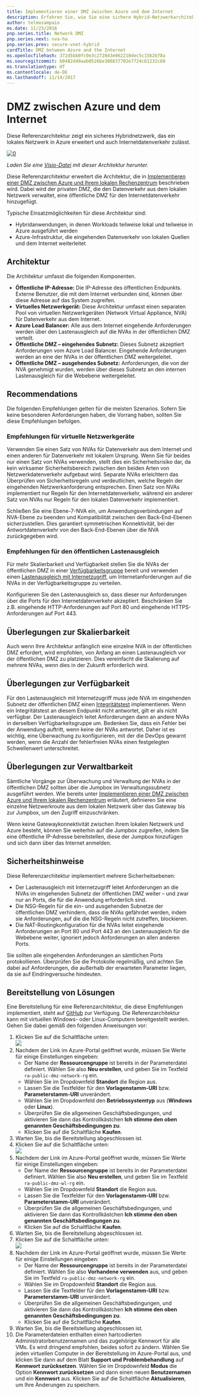 ```yaml
---
title: Implementieren einer DMZ zwischen Azure und dem Internet
description: Erfahren Sie, wie Sie eine sichere Hybrid-Netzwerkarchitektur mit Internetzugriff in Azure implementieren.
author: telmosampaio
ms.date: 11/23/2016
pnp.series.title: Network DMZ
pnp.series.next: nva-ha
pnp.series.prev: secure-vnet-hybrid
cardTitle: DMZ between Azure and the Internet
ms.openlocfilehash: 372d5bb0fc0e3c272843e062210dec5c15b2b78a
ms.sourcegitcommit: b0482d49aab0526be386837702e7724c61232c60
ms.translationtype: HT
ms.contentlocale: de-DE
ms.lasthandoff: 11/14/2017
---
```

# <a name="dmz-between-azure-and-the-internet"></a>DMZ zwischen Azure und dem Internet

Diese Referenzarchitektur zeigt ein sicheres Hybridnetzwerk, das ein lokales Netzwerk in Azure erweitert und auch Internetdatenverkehr zulässt. 

[![0]][0] 

*Laden Sie eine [Visio-Datei][visio-download] mit dieser Architektur herunter.*

Diese Referenzarchitektur erweitert die Architektur, die in [Implementieren einer DMZ zwischen Azure und Ihrem lokalen Rechenzentrum][implementing-a-secure-hybrid-network-architecture] beschrieben wird. Dabei wird der privaten DMZ, die den Datenverkehr aus dem lokalen Netzwerk verwaltet, eine öffentliche DMZ für den Internetdatenverkehr hinzugefügt. 

Typische Einsatzmöglichkeiten für diese Architektur sind:

* Hybridanwendungen, in denen Workloads teilweise lokal und teilweise in Azure ausgeführt werden
* Azure-Infrastruktur, die eingehenden Datenverkehr von lokalen Quellen und dem Internet weiterleitet

## <a name="architecture"></a>Architektur

Die Architektur umfasst die folgenden Komponenten.

* **Öffentliche IP-Adresse:** Die IP-Adresse des öffentlichen Endpunkts. Externe Benutzer, die mit dem Internet verbunden sind, können über diese Adresse auf das System zugreifen.
* **Virtuelles Netzwerkgerät:** Diese Architektur umfasst einen separaten Pool von virtuellen Netzwerkgeräten (Network Virtual Appliance, NVA) für Datenverkehr aus dem Internet.
* **Azure Load Balancer:** Alle aus dem Internet eingehende Anforderungen werden über den Lastenausgleich auf die NVAs in der öffentlichen DMZ verteilt.
* **Öffentliche DMZ – eingehendes Subnetz:** Dieses Subnetz akzeptiert Anforderungen vom Azure Load Balancer. Eingehende Anforderungen werden an eine der NVAs in der öffentlichen DMZ weitergeleitet.
* **Öffentliche DMZ – ausgehendes Subnetz:** Anforderungen, die von der NVA genehmigt wurden, werden über dieses Subnetz an den internen Lastenausgleich für die Webebene weitergeleitet.

## <a name="recommendations"></a>Recommendations

Die folgenden Empfehlungen gelten für die meisten Szenarios. Sofern Sie keine besonderen Anforderungen haben, die Vorrang haben, sollten Sie diese Empfehlungen befolgen. 

### <a name="nva-recommendations"></a>Empfehlungen für virtuelle Netzwerkgeräte

Verwenden Sie einen Satz von NVAs für Datenverkehr aus dem Internet und einen anderen für Datenverkehr mit lokalem Ursprung. Wenn Sie für beides nur einen Satz von NVAs verwenden, stellt dies ein Sicherheitsrisiko dar, da kein wirksamer Sicherheitsbereich zwischen den beiden Arten von Netzwerkdatenverkehr aufgebaut wird. Separate NVAs erleichtern das Überprüfen von Sicherheitsregeln und verdeutlichen, welche Regeln der eingehenden Netzwerkanforderung entsprechen. Einen Satz von NVAs implementiert nur Regeln für den Internetdatenverkehr, während ein anderer Satz von NVAs nur Regeln für den lokalen Datenverkehr implementiert.

Schließen Sie eine Ebene-7-NVA ein, um Anwendungsverbindungen auf NVA-Ebene zu beenden und Kompatibilität zwischen den Back-End-Ebenen sicherzustellen. Dies garantiert symmetrischen Konnektivität, bei der Antwortdatenverkehr von den Back-End-Ebenen über die NVA zurückgegeben wird.  

### <a name="public-load-balancer-recommendations"></a>Empfehlungen für den öffentlichen Lastenausgleich

Für mehr Skalierbarkeit und Verfügbarkeit stellen Sie die NVAs der öffentlichen DMZ in einer [Verfügbarkeitsgruppe][availability-set] bereit und verwenden einen [Lastenausgleich mit Internetzugriff][load-balancer], um Internetanforderungen auf die NVAs in der Verfügbarkeitsgruppe zu verteilen.  

Konfigurieren Sie den Lastenausgleich so, dass dieser nur Anforderungen über die Ports für den Internetdatenverkehr akzeptiert. Beschränken Sie z.B. eingehende HTTP-Anforderungen auf Port 80 und eingehende HTTPS-Anforderungen auf Port 443.

## <a name="scalability-considerations"></a>Überlegungen zur Skalierbarkeit

Auch wenn Ihre Architektur anfänglich eine einzelne NVA in der öffentlichen DMZ erfordert, wird empfohlen, von Anfang an einen Lastenausgleich vor der öffentlichen DMZ zu platzieren. Dies vereinfacht die Skalierung auf mehrere NVAs, wenn dies in der Zukunft erforderlich wird.

## <a name="availability-considerations"></a>Überlegungen zur Verfügbarkeit

Für den Lastenausgleich mit Internetzugriff muss jede NVA im eingehenden Subnetz der öffentlichen DMZ einen [Integritätstest][lb-probe] implementieren. Wenn ein Integritätstest an diesem Endpunkt nicht antwortet, gilt er als nicht verfügbar. Der Lastenausgleich leitet Anforderungen dann an andere NVAs in derselben Verfügbarkeitsgruppe um. Bedenken Sie, dass ein Fehler bei der Anwendung auftritt, wenn keine der NVAs antwortet. Daher ist es wichtig, eine Überwachung zu konfigurieren, mit der die DevOps gewarnt werden, wenn die Anzahl der fehlerfreien NVAs einen festgelegten Schwellenwert unterschreitet.

## <a name="manageability-considerations"></a>Überlegungen zur Verwaltbarkeit

Sämtliche Vorgänge zur Überwachung und Verwaltung der NVAs in der öffentlichen DMZ sollten über die Jumpbox im Verwaltungssubnetz ausgeführt werden. Wie bereits unter [Implementieren einer DMZ zwischen Azure und Ihrem lokalen Rechenzentrum][implementing-a-secure-hybrid-network-architecture] erläutert, definieren Sie eine einzelne Netzwerkroute aus dem lokalen Netzwerk über das Gateway bis zur Jumpbox, um den Zugriff einzuschränken.

Wenn keine Gatewaykonnektivität zwischen Ihrem lokalen Netzwerk und Azure besteht, können Sie weiterhin auf die Jumpbox zugreifen, indem Sie eine öffentliche IP-Adresse bereitstellen, diese der Jumpbox hinzufügen und sich dann über das Internet anmelden.

## <a name="security-considerations"></a>Sicherheitshinweise

Diese Referenzarchitektur implementiert mehrere Sicherheitsebenen:

* Der Lastenausgleich mit Internetzugriff leitet Anforderungen an die NVAs im eingehenden Subnetz der öffentlichen DMZ weiter – und zwar nur an Ports, die für die Anwendung erforderlich sind.
* Die NSG-Regeln für die ein- und ausgehenden Subnetze der öffentlichen DMZ verhindern, dass die NVAs gefährdet werden, indem sie Anforderungen, auf die die NSG-Regeln nicht zutreffen, blockieren.
* Die NAT-Routingkonfiguration für die NVAs leitet eingehende Anforderungen an Port 80 und Port 443 an den Lastenausgleich für die Webebene weiter, ignoriert jedoch Anforderungen an allen anderen Ports.

Sie sollten alle eingehenden Anforderungen an sämtlichen Ports protokollieren. Überprüfen Sie die Protokolle regelmäßig, und achten Sie dabei auf Anforderungen, die außerhalb der erwarteten Parameter liegen, da sie auf Eindringversuche hindeuten.

## <a name="solution-deployment"></a>Bereitstellung von Lösungen

Eine Bereitstellung für eine Referenzarchitektur, die diese Empfehlungen implementiert, steht auf [GitHub][github-folder] zur Verfügung. Die Referenzarchitektur kann mit virtuellen Windows- oder Linux-Computern bereitgestellt werden. Gehen Sie dabei gemäß den folgenden Anweisungen vor:

1. Klicken Sie auf die Schaltfläche unten:<br><a href="https://portal.azure.com/#create/Microsoft.Template/uri/https%3A%2F%2Fraw.githubusercontent.com%2Fmspnp%2Freference-architectures%2Fmaster%2Fdmz%2Fsecure-vnet-dmz%2FvirtualNetwork.azuredeploy.json" target="_blank"><img src="http://azuredeploy.net/deploybutton.png"/></a>
2. Nachdem der Link im Azure-Portal geöffnet wurde, müssen Sie Werte für einige Einstellungen eingeben:
   * Der Name der **Ressourcengruppe** ist bereits in der Parameterdatei definiert. Wählen Sie also **Neu erstellen**, und geben Sie im Textfeld `ra-public-dmz-network-rg` ein.
   * Wählen Sie im Dropdownfeld **Standort** die Region aus.
   * Lassen Sie die Textfelder für den **Vorlagenstamm-URI** bzw. **Parameterstamm-URI** unverändert.
   * Wählen Sie im Dropdownfeld den **Betriebssystemtyp** aus (**Windows** oder **Linux**).
   * Überprüfen Sie die allgemeinen Geschäftsbedingungen, und aktivieren Sie dann das Kontrollkästchen **Ich stimme den oben genannten Geschäftsbedingungen zu**.
   * Klicken Sie auf die Schaltfläche **Kaufen**.
3. Warten Sie, bis die Bereitstellung abgeschlossen ist.
4. Klicken Sie auf die Schaltfläche unten:<br><a href="https://portal.azure.com/#create/Microsoft.Template/uri/https%3A%2F%2Fraw.githubusercontent.com%2Fmspnp%2Freference-architectures%2Fmaster%2Fdmz%2Fsecure-vnet-dmz%2Fworkload.azuredeploy.json" target="_blank"><img src="http://azuredeploy.net/deploybutton.png"/></a>
5. Nachdem der Link im Azure-Portal geöffnet wurde, müssen Sie Werte für einige Einstellungen eingeben:
   * Der Name der **Ressourcengruppe** ist bereits in der Parameterdatei definiert. Wählen Sie also **Neu erstellen**, und geben Sie im Textfeld `ra-public-dmz-wl-rg` ein.
   * Wählen Sie im Dropdownfeld **Standort** die Region aus.
   * Lassen Sie die Textfelder für den **Vorlagenstamm-URI** bzw. **Parameterstamm-URI** unverändert.
   * Überprüfen Sie die allgemeinen Geschäftsbedingungen, und aktivieren Sie dann das Kontrollkästchen **Ich stimme den oben genannten Geschäftsbedingungen zu**.
   * Klicken Sie auf die Schaltfläche **Kaufen**.
6. Warten Sie, bis die Bereitstellung abgeschlossen ist.
7. Klicken Sie auf die Schaltfläche unten:<br><a href="https://portal.azure.com/#create/Microsoft.Template/uri/https%3A%2F%2Fraw.githubusercontent.com%2Fmspnp%2Freference-architectures%2Fmaster%2Fdmz%2Fsecure-vnet-dmz%2Fsecurity.azuredeploy.json" target="_blank"><img src="http://azuredeploy.net/deploybutton.png"/></a>
8. Nachdem der Link im Azure-Portal geöffnet wurde, müssen Sie Werte für einige Einstellungen eingeben:
   * Der Name der **Ressourcengruppe** ist bereits in der Parameterdatei definiert. Wählen Sie also **Vorhandene verwenden** aus, und geben Sie im Textfeld `ra-public-dmz-network-rg` ein.
   * Wählen Sie im Dropdownfeld **Standort** die Region aus.
   * Lassen Sie die Textfelder für den **Vorlagenstamm-URI** bzw. **Parameterstamm-URI** unverändert.
   * Überprüfen Sie die allgemeinen Geschäftsbedingungen, und aktivieren Sie dann das Kontrollkästchen **Ich stimme den oben genannten Geschäftsbedingungen zu**.
   * Klicken Sie auf die Schaltfläche **Kaufen**.
9. Warten Sie, bis die Bereitstellung abgeschlossen ist.
10. Die Parameterdateien enthalten einen hartcodierten Administratorbenutzernamen und das zugehörige Kennwort für alle VMs. Es wird dringend empfohlen, beides sofort zu ändern. Wählen Sie jeden virtuellen Computer in der Bereitstellung im Azure-Portal aus, und klicken Sie dann auf dem Blatt **Support und Problembehandlung** auf **Kennwort zurücksetzen**. Wählen Sie im Dropdownfeld **Modus** die Option **Kennwort zurücksetzen** und dann einen neuen **Benutzernamen** und ein **Kennwort** aus. Klicken Sie auf die Schaltfläche **Aktualisieren**, um Ihre Änderungen zu speichern.


[availability-set]: /azure/virtual-machines/virtual-machines-windows-manage-availability
[github-folder]: https://github.com/mspnp/reference-architectures/tree/master/dmz/secure-vnet-dmz

[implementing-a-secure-hybrid-network-architecture]: ./secure-vnet-hybrid.md
[iptables]: https://help.ubuntu.com/community/IptablesHowTo
[lb-probe]: /azure/load-balancer/load-balancer-custom-probe-overview
[load-balancer]: /azure/load-balancer/load-balancer-Internet-overview
[network-security-group]: /azure/virtual-network/virtual-networks-nsg

[visio-download]: https://archcenter.azureedge.net/cdn/dmz-reference-architectures.vsdx


[0]: ./images/dmz-public.png "Sichere Hybrid-Netzwerkarchitektur"